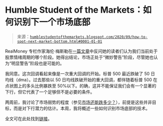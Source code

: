 <!--yml

分类：未分类

日期：2024-05-18 02:11:20

-->

# Humble Student of the Markets：如何识别下一个市场底部

> 来源：[`humblestudentofthemarkets.blogspot.com/2020/09/how-to-spot-next-market-bottom.html#0001-01-01`](https://humblestudentofthemarkets.blogspot.com/2020/09/how-to-spot-next-market-bottom.html#0001-01-01)

RealMoney 专栏作家海伦·梅斯勒在[一篇文章](https://t.co/moQJSwHb4N)中反问她的读者们认为我们当前处于股票情绪周期的哪个阶段。她得出结论，市场正处于“微妙警告”阶段，尽管她也认为“明显警告”阶段也是可能的。

我同意。这次回调看起来像是一次重大回调的开始。标普 500 最近跌破了 50 日均线（dma）。过去那些以 50 日均线跌破开始的重大回调，都伴随着标普 500 在点状图上的多头比例暴跌至 50%以下。的确，这并不能保证我们会有一个显著的下行，但它代表了一个足够但不是必要的条件。

两周前，我讨论了市场弱势的程度（参见[市场还能跌多少？](https://humblestudentofthemarkets.com/2020/09/12/how-far-can-the-market-fall/)），前提是这些并非目标，而是对下行潜力的估计。本周，我将概述一些如何识别市场底部的技术。

全文可在此处找到[链接](https://humblestudentofthemarkets.com/2020/09/26/how-to-spot-the-next-market-bottom/)。
